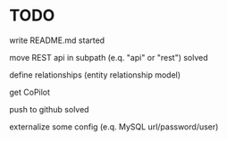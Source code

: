 # TODO

write README.md
    started

move REST api in subpath (e.q. "api" or "rest")
    solved

define relationships (entity relationship model)

get CoPilot

push to github
    solved

externalize some config (e.q. MySQL url/password/user)
